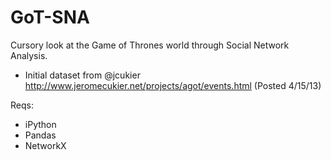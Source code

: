 GoT-SNA
=======

Cursory look at the Game of Thrones world through Social Network Analysis.

- Initial dataset from @jcukier http://www.jeromecukier.net/projects/agot/events.html (Posted 4/15/13)


Reqs:
- iPython
- Pandas
- NetworkX
